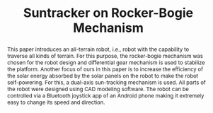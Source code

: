 ---
title: "Suntracker on Rocker-Bogie Mechanism"
authors: ["Shruti Murarka", "Aditya Wadichar", "Shravar Tanawde", "Abhijit Rehpade", "Dhruv Agrawal", "Mohammad Saad", "Sharan Bajjuri"]
venue: "International Conference on Advances in Mechanical Engineering"
year: 2020
url: "https://link.springer.com/chapter/10.1007/978-981-15-3639-7_86"
type: "conference"
doi: "10.1007/978-981-15-3639-7_86"
abstract: "This paper introduces an all-terrain robot, i.e., robot with the capability to traverse all kinds of terrain. For this purpose, the rocker-bogie mechanism was chosen for the robot design and differential gear mechanism is used to stabilize the platform. Another focus of ours in this paper is to increase the efficiency of the solar energy absorbed by the solar panels on the robot to make the robot self-powering. For this, a dual-axis sun-tracking mechanism is used. All parts of the robot were designed using CAD modeling software. The robot can be controlled via a Bluetooth joystick app of an Android phone making it extremely easy to change its speed and direction."
---
